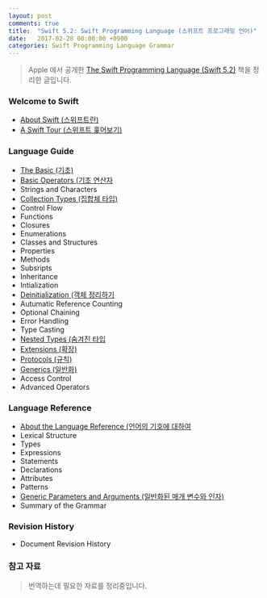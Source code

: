 ```yaml
---
layout: post
comments: true
title:  "Swift 5.2: Swift Programming Language (스위프트 프로그래밍 언어)"
date:   2017-02-28 00:00:00 +0900
categories: Swift Programming Language Grammar
---
```


> Apple 에서 공개한 [The Swift Programming Language (Swift 5.2)](https://docs.swift.org/swift-book/) 책을 정리한 글입니다.

### Welcome to Swift

* [About Swift (스위프트란)](http://xho95.github.io/swift/language/grammar/about/2017/03/02/About-Swift.html)
* [A Swift Tour (스위프트 훑어보기)](http://xho95.github.io/swift/language/grammar/tour/2016/04/17/A-Swift-Tour.html)

### Language Guide

* [The Basic (기초)](http://xho95.github.io/swift/language/grammar/basic/2016/04/24/The-Basics.html)
* [Basic Operators (기초 연산자](http://xho95.github.io/swift/language/grammar/basic/operators/2016/04/27/Basic-Operators.html)
* Strings and Characters
* [Collection Types (집합체 타입)](http://xho95.github.io/swift/grammar/collection/types/array/set/dictionary/2016/06/06/Collection-Types.html)
* Control Flow
* Functions
* Closures
* Enumerations
* Classes and Structures
* Properties
* Methods
* Subsripts
* Inheritance
* Intialization
* [Deinitialization (객체 정리하기](http://xho95.github.io/swift/language/grammar/deinitialization/2017/03/02/Deinitialization.html)
* Autumatic Reference Counting
* Optional Chaining
* Error Handling
* Type Casting
* [Nested Types (숨겨진 타입](http://xho95.github.io/swift/language/grammar/nested/2017/03/02/Nested-Types.html)
* [Extensions (확장)](http://xho95.github.io/xcode/swift/grammar/extensions/2016/01/19/Extensions.html)
* [Protocols (규칙)](http://xho95.github.io/swift/language/grammar/protocol/2016/03/03/Protocols.html)
* [Generics (일반화)](http://xho95.github.io/swift/language/grammar/generic/2020/02/29/Generics.html)
* Access Control
* Advanced Operators

### Language Reference

* [About the Language Reference (언어의 기호에 대하여](http://xho95.github.io/swift/language/grammar/about/reference/2017/03/13/About-the-Language-Reference.html)
* Lexical Structure
* Types
* Expressions
* Statements
* Declarations
* Attributes
* Patterns
* [Generic Parameters and Arguments (일반화된 매개 변수와 인자)](http://xho95.github.io/swift/language/grammar/generic/parameters/arguments/2017/03/15/Generic-Parameters-and-Arguments.html)
* Summary of the Grammar

### Revision History

* Document Revision History

### 참고 자료

> 번역하는데 필요한 자료를 정리중입니다.

